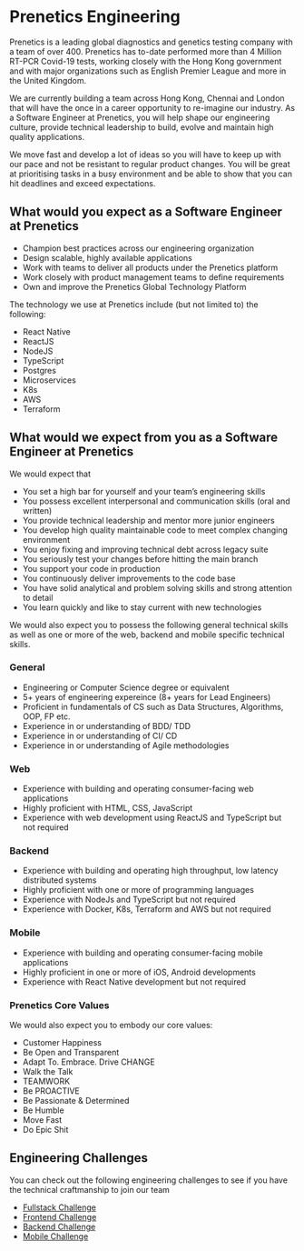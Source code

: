 # Prenetics Engineering

Prenetics is a leading global diagnostics and genetics testing company with a team of over 400. Prenetics has to-date performed more than 4 Million RT-PCR Covid-19 tests, working closely with the Hong Kong government and with major organizations such as English Premier League and more in the United Kingdom.

We are currently building a team across Hong Kong, Chennai and London that will have the once in a career opportunity to re-imagine our industry. As a Software Engineer at Prenetics, you will help shape our engineering culture, provide technical leadership to build, evolve and maintain high quality applications. 

We move fast and develop a lot of ideas so you will have to keep up with our pace and not be resistant to regular product changes. You will be great at prioritising tasks in a busy environment and be able to show that you can hit deadlines and exceed expectations.

## What would you expect as a Software Engineer at Prenetics
* Champion best practices across our engineering organization
* Design scalable, highly available applications
* Work with teams to deliver all products under the Prenetics platform
* Work closely with product management teams to define requirements
* Own and improve the Prenetics Global Technology Platform

The technology we use at Prenetics include (but not limited to) the following: 
* React Native
* ReactJS
* NodeJS
* TypeScript
* Postgres
* Microservices
* K8s
* AWS
* Terraform
 
## What would we expect from you as a Software Engineer at Prenetics

We would expect that 
* You set a high bar for yourself and your team’s engineering skills
* You possess excellent interpersonal and communication skills (oral and written)
* You provide technical leadership and mentor more junior engineers
* You develop high quality maintainable code to meet complex changing environment
* You enjoy fixing and improving technical debt across legacy suite
* You seriously test your changes before hitting the main branch
* You support your code in production
* You continuously deliver improvements to the code base
* You have solid analytical and problem solving skills and strong attention to detail
* You learn quickly and like to stay current with new technologies
  
We would also expect you to possess the following general technical skills as well as one or more of the web, backend and mobile specific technical skills.
### General
* Engineering or Computer Science degree or equivalent
* 5+ years of engineering expereince (8+ years for Lead Engineers)
* Proficient in fundamentals of CS such as Data Structures, Algorithms, OOP, FP etc.
* Experience in or understanding of BDD/ TDD
* Experience in or understanding of CI/ CD
* Experience in or understanding of Agile methodologies

### Web
* Experience with building and operating consumer-facing web applications
* Highly proficient with HTML, CSS, JavaScript
* Experience with web development using ReactJS and TypeScript but not required
 
### Backend
* Experience with building and operating high throughput, low latency distributed systems
* Highly proficient with one or more of programming languages
* Experience with NodeJs and TypeScript but not required
* Experience with Docker, K8s, Terraform and AWS but not required
 
### Mobile
* Experience with building and operating consumer-facing mobile applications
* Highly proficient in one or more of iOS, Android developments
* Experience with React Native development but not required

### Prenetics Core Values
We would also expect you to embody our core values:
* Customer Happiness
* Be Open and Transparent
* Adapt To. Embrace. Drive CHANGE
* Walk the Talk
* TEAMWORK
* Be PROACTIVE
* Be Passionate & Determined
* Be Humble
* Move Fast
* Do Epic Shit 

## Engineering Challenges
You can check out the following engineering challenges to see if you have the technical craftmanship to join our team 

* [Fullstack Challenge](fullstack.md)
* [Frontend Challenge](frontend.md)
* [Backend Challenge](backend.md)
* [Mobile Challenge](mobile.md)
